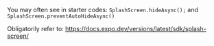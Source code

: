 You may often see in starter codes:
`SplashScreen.hideAsync();` and `SplashScreen.preventAutoHideAsync()`

Obligatorily refer to:
https://docs.expo.dev/versions/latest/sdk/splash-screen/
